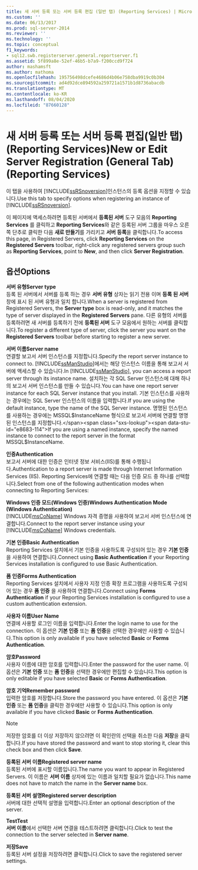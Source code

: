 ```yaml
---
title: 새 서버 등록 또는 서버 등록 편집 (일반 탭) (Reporting Services) | Microsoft Docs
ms.custom: ''
ms.date: 06/13/2017
ms.prod: sql-server-2014
ms.reviewer: ''
ms.technology: ''
ms.topic: conceptual
f1_keywords:
- sql12.swb.registerserver.general.reportserver.f1
ms.assetid: 5f899a8e-52ef-46b5-b7a9-f200ccd9f724
author: mashamsft
ms.author: mathoma
ms.openlocfilehash: 195756498dcefe4686d4b06e758dba9919c0b304
ms.sourcegitcommit: ad4d92dce894592a259721a1571b1d8736abacdb
ms.translationtype: MT
ms.contentlocale: ko-KR
ms.lasthandoff: 08/04/2020
ms.locfileid: "87660128"
---
```

# <a name="new-or-edit-server-registration-general-tab-reporting-services"></a><span data-ttu-id="e8683-102">새 서버 등록 또는 서버 등록 편집(일반 탭)(Reporting Services)</span><span class="sxs-lookup"><span data-stu-id="e8683-102">New or Edit Server Registration (General Tab) (Reporting Services)</span></span>
  <span data-ttu-id="e8683-103">이 탭을 사용하여 [!INCLUDE[ssRSnoversion](../includes/ssrsnoversion-md.md)]인스턴스의 등록 옵션을 지정할 수 있습니다.</span><span class="sxs-lookup"><span data-stu-id="e8683-103">Use this tab to specify options when registering an instance of [!INCLUDE[ssRSnoversion](../includes/ssrsnoversion-md.md)].</span></span>  
  
 <span data-ttu-id="e8683-104">이 페이지에 액세스하려면 등록된 서버에서 **등록된 서버** 도구 모음의 **Reporting Services** 를 클릭하고 **Reporting Services**와 같은 등록된 서버 그룹을 마우스 오른쪽 단추로 클릭한 다음 **새로 만들기**를 가리키고 **서버 등록**을 클릭합니다.</span><span class="sxs-lookup"><span data-stu-id="e8683-104">To access this page, in Registered Servers, click **Reporting Services** on the **Registered Servers** toolbar, right-click any registered servers group such as **Reporting Services**, point to **New**, and then click **Server Registration**.</span></span>  
  
## <a name="options"></a><span data-ttu-id="e8683-105">옵션</span><span class="sxs-lookup"><span data-stu-id="e8683-105">Options</span></span>  
 <span data-ttu-id="e8683-106">**서버 유형**</span><span class="sxs-lookup"><span data-stu-id="e8683-106">**Server type**</span></span>  
 <span data-ttu-id="e8683-107">등록 된 서버에서 서버를 등록 하는 경우 **서버 유형** 상자는 읽기 전용 이며 **등록 된 서버** 창에 표시 된 서버 유형과 일치 합니다.</span><span class="sxs-lookup"><span data-stu-id="e8683-107">When a server is registered from Registered Servers, the **Server type** box is read-only, and it matches the type of server displayed in the **Registered Servers** pane.</span></span> <span data-ttu-id="e8683-108">다른 유형의 서버를 등록하려면 새 서버를 등록하기 전에 **등록된 서버** 도구 모음에서 원하는 서버를 클릭합니다.</span><span class="sxs-lookup"><span data-stu-id="e8683-108">To register a different type of server, click the server you want on the **Registered Servers** toolbar before starting to register a new server.</span></span>  
  
 <span data-ttu-id="e8683-109">**서버 이름**</span><span class="sxs-lookup"><span data-stu-id="e8683-109">**Server name**</span></span>  
 <span data-ttu-id="e8683-110">연결할 보고서 서버 인스턴스를 지정합니다.</span><span class="sxs-lookup"><span data-stu-id="e8683-110">Specify the report server instance to connect to.</span></span> <span data-ttu-id="e8683-111">[!INCLUDE[ssManStudio](../includes/ssmanstudio-md.md)]에서는 해당 인스턴스 이름을 통해 보고서 서버에 액세스할 수 있습니다.</span><span class="sxs-lookup"><span data-stu-id="e8683-111">In [!INCLUDE[ssManStudio](../includes/ssmanstudio-md.md)], you can access a report server through its instance name.</span></span> <span data-ttu-id="e8683-112">설치하는 각 SQL Server 인스턴스에 대해 하나의 보고서 서버 인스턴스를 만들 수 있습니다.</span><span class="sxs-lookup"><span data-stu-id="e8683-112">You can have one report server instance for each SQL Server instance that you install.</span></span> <span data-ttu-id="e8683-113">기본 인스턴스를 사용하는 경우에는 SQL Server 인스턴스의 이름을 입력합니다.</span><span class="sxs-lookup"><span data-stu-id="e8683-113">If you are using the default instance, type the name of the SQL Server instance.</span></span> <span data-ttu-id="e8683-114">명명된 인스턴스를 사용하는 경우에는 MSSQL$InstanceName 형식으로 보고서 서버에 연결할 명명된 인스턴스를 지정합니다.</span><span class="sxs-lookup"><span data-stu-id="e8683-114">If you are using a named instance, specify the named instance to connect to the report server in the format MSSQL$InstanceName.</span></span>  
  
 <span data-ttu-id="e8683-115">**인증**</span><span class="sxs-lookup"><span data-stu-id="e8683-115">**Authentication**</span></span>  
 <span data-ttu-id="e8683-116">보고서 서버에 대한 인증은 인터넷 정보 서비스(IIS)를 통해 수행됩니다.</span><span class="sxs-lookup"><span data-stu-id="e8683-116">Authentication to a report server is made through Internet Information Services (IIS).</span></span> <span data-ttu-id="e8683-117">Reporting Services에 연결할 때는 다음 인증 모드 중 하나를 선택합니다.</span><span class="sxs-lookup"><span data-stu-id="e8683-117">Select from one of the following authentication modes when connecting to Reporting Services:</span></span>  
  
 <span data-ttu-id="e8683-118">**Windows 인증 모드(Windows 인증)**</span><span class="sxs-lookup"><span data-stu-id="e8683-118">**Windows Authentication Mode (Windows Authentication)**</span></span>  
 <span data-ttu-id="e8683-119">[!INCLUDE[msCoName](../includes/msconame-md.md)] Windows 자격 증명을 사용하여 보고서 서버 인스턴스에 연결합니다.</span><span class="sxs-lookup"><span data-stu-id="e8683-119">Connect to the report server instance using your [!INCLUDE[msCoName](../includes/msconame-md.md)] Windows credentials.</span></span>  
  
 <span data-ttu-id="e8683-120">**기본 인증**</span><span class="sxs-lookup"><span data-stu-id="e8683-120">**Basic Authentication**</span></span>  
 <span data-ttu-id="e8683-121">Reporting Services 설치에서 기본 인증을 사용하도록 구성되어 있는 경우 **기본 인증** 을 사용하여 연결합니다.</span><span class="sxs-lookup"><span data-stu-id="e8683-121">Connect using **Basic Authentication** if your Reporting Services installation is configured to use Basic Authentication.</span></span>  
  
 <span data-ttu-id="e8683-122">**폼 인증**</span><span class="sxs-lookup"><span data-stu-id="e8683-122">**Forms Authentication**</span></span>  
 <span data-ttu-id="e8683-123">Reporting Services 설치에서 사용자 지정 인증 확장 프로그램을 사용하도록 구성되어 있는 경우 **폼 인증** 을 사용하여 연결합니다.</span><span class="sxs-lookup"><span data-stu-id="e8683-123">Connect using **Forms Authentication** if your Reporting Services installation is configured to use a custom authentication extension.</span></span>  
  
 <span data-ttu-id="e8683-124">**사용자 이름**</span><span class="sxs-lookup"><span data-stu-id="e8683-124">**User Name**</span></span>  
 <span data-ttu-id="e8683-125">연결에 사용할 로그인 이름을 입력합니다.</span><span class="sxs-lookup"><span data-stu-id="e8683-125">Enter the login name to use for the connection.</span></span> <span data-ttu-id="e8683-126">이 옵션은 **기본 인증** 또는 **폼 인증**을 선택한 경우에만 사용할 수 있습니다.</span><span class="sxs-lookup"><span data-stu-id="e8683-126">This option is only available if you have selected **Basic** or **Forms Authentication**.</span></span>  
  
 <span data-ttu-id="e8683-127">**암호**</span><span class="sxs-lookup"><span data-stu-id="e8683-127">**Password**</span></span>  
 <span data-ttu-id="e8683-128">사용자 이름에 대한 암호를 입력합니다.</span><span class="sxs-lookup"><span data-stu-id="e8683-128">Enter the password for the user name.</span></span> <span data-ttu-id="e8683-129">이 옵션은 **기본 인증** 또는 **폼 인증**을 선택한 경우에만 편집할 수 있습니다.</span><span class="sxs-lookup"><span data-stu-id="e8683-129">This option is only editable if you have selected **Basic** or **Forms Authentication**.</span></span>  
  
 <span data-ttu-id="e8683-130">**암호 기억**</span><span class="sxs-lookup"><span data-stu-id="e8683-130">**Remember password**</span></span>  
 <span data-ttu-id="e8683-131">입력한 암호를 저장합니다.</span><span class="sxs-lookup"><span data-stu-id="e8683-131">Store the password you have entered.</span></span> <span data-ttu-id="e8683-132">이 옵션은 **기본 인증** 또는 **폼 인증**을 클릭한 경우에만 사용할 수 있습니다.</span><span class="sxs-lookup"><span data-stu-id="e8683-132">This option is only available if you have clicked **Basic** or **Forms Authentication**.</span></span>  
  
> [!NOTE]  
>  <span data-ttu-id="e8683-133"> 저장한 암호를 더 이상 저장하지 않으려면 이 확인란의 선택을 취소한 다음 **저장**을 클릭합니다.</span><span class="sxs-lookup"><span data-stu-id="e8683-133">If you have stored the password and want to stop storing it, clear this check box and then click **Save**.</span></span>  
  
 <span data-ttu-id="e8683-134">**등록된 서버 이름**</span><span class="sxs-lookup"><span data-stu-id="e8683-134">**Registered server name**</span></span>  
 <span data-ttu-id="e8683-135">등록된 서버에 표시할 이름입니다.</span><span class="sxs-lookup"><span data-stu-id="e8683-135">The name you want to appear in Registered Servers.</span></span> <span data-ttu-id="e8683-136">이 이름은 **서버 이름** 상자에 있는 이름과 일치할 필요가 없습니다.</span><span class="sxs-lookup"><span data-stu-id="e8683-136">This name does not have to match the name in the **Server name** box.</span></span>  
  
 <span data-ttu-id="e8683-137">**등록된 서버 설명**</span><span class="sxs-lookup"><span data-stu-id="e8683-137">**Registered server description**</span></span>  
 <span data-ttu-id="e8683-138">서버에 대한 선택적 설명을 입력합니다.</span><span class="sxs-lookup"><span data-stu-id="e8683-138">Enter an optional description of the server.</span></span>  
  
 <span data-ttu-id="e8683-139">**Test**</span><span class="sxs-lookup"><span data-stu-id="e8683-139">**Test**</span></span>  
 <span data-ttu-id="e8683-140">**서버 이름**에서 선택한 서버 연결을 테스트하려면 클릭합니다.</span><span class="sxs-lookup"><span data-stu-id="e8683-140">Click to test the connection to the server selected in **Server name**.</span></span>  
  
 <span data-ttu-id="e8683-141">**저장**</span><span class="sxs-lookup"><span data-stu-id="e8683-141">**Save**</span></span>  
 <span data-ttu-id="e8683-142">등록된 서버 설정을 저장하려면 클릭합니다.</span><span class="sxs-lookup"><span data-stu-id="e8683-142">Click to save the registered server settings.</span></span>  
  
  
